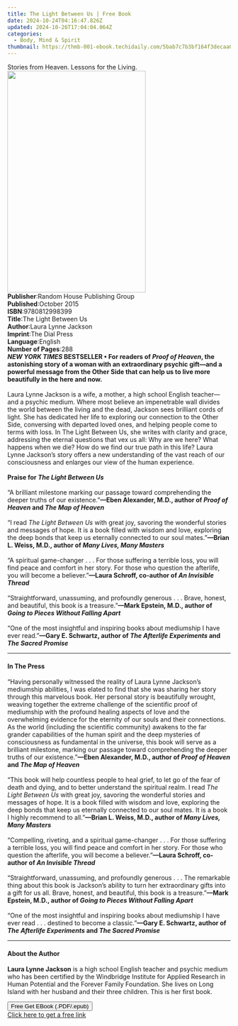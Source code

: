 ```yaml
---
title: The Light Between Us | Free Book
date: 2024-10-24T04:16:47.826Z
updated: 2024-10-26T17:04:04.064Z
categories:
  - Body, Mind & Spirit
thumbnail: https://thmb-001-ebook.techidaily.com/5bab7c7b3bf164f3decaa0fa37b27efe0397c64e0c952e8efc8aa8f15fb9e5f0.jpg
---
```

<main id="book-container">
  <div class="flex flex-col">
    <div class="book-brief flex-1 py-6 px-4 sm:p-6 md:py-10 md:px-8">
      <!-- brief-->
      <div class="book-brief-main">
        Stories from Heaven. Lessons for the Living.
      </div>
    </div>
    <div
      class="book-meta-info flex-1 grid gap-4 col-start-1 col-end-3 row-start-1 sm:mb-6 sm:grid-cols-4 lg:gap-6 lg:col-start-2 lg:row-end-6 lg:row-span-6 lg:mb-0"
    >
      <div
        class="book-meta-info-left place-content-center mt-4 p-4 text-sm leading-6 col-start-2 col-span-2 dark:text-slate-400"
      >
        <img
          class="w-full h-500 object-cover rounded-lg sm:h-255 sm:col-span-2 lg:col-span-full"
          src="https://img-001-ebook.techidaily.com/b34fb903e9f79ae245ebac76c152819ebbabd6aa866d8aa96848069ed0ecb9e5.jpg"
          alt=""
          width="312"
          height="500"
        />
      </div>
      <div
        class="book-meta-info-right mt-2 col-start-1 row-start-2 col-span-3 self-center"
      >
        <!-- meta data  -->
        <div class="flex flex-col px-4 md:px-8">
          <div class="flex-1">
            <strong>Publisher</strong>:<span class="px-2"
              >Random House Publishing Group</span
            >
          </div>
          <div class="flex-1">
            <strong>Published</strong>:<span class="px-2">October 2015</span>
          </div>
          <div class="flex-1">
            <strong>ISBN</strong>:<span class="px-2">9780812998399</span>
          </div>
          <div class="flex-1">
            <strong>Title</strong>:<span class="px-2"
              >The Light Between Us</span
            >
          </div>
          <div class="flex-1">
            <strong>Author</strong>:<span class="px-2"
              >Laura Lynne Jackson</span
            >
          </div>
          <div class="flex-1">
            <strong>Imprint</strong>:<span class="px-2">The Dial Press</span>
          </div>
          <div class="flex-1">
            <strong>Language</strong>:<span class="px-2">English</span>
          </div>
          <div class="flex-1">
            <strong>Number of Pages</strong>:<span class="px-2">288</span>
          </div>
        </div>
      </div>
    </div>
    <div class="book-description flex-1 py-6 px-4 sm:p-6 md:py-10 md:px-8">
      <div class="book-description-main">
        <div accordion-content="" id="description">
          <b
            ><i>NEW YORK TIMES </i>BESTSELLER •&nbsp;For readers of
            <i>Proof of Heaven</i>, the astonishing story of a woman with an
            extraordinary psychic gift—and a powerful message from the Other
            Side that can help us to live more beautifully in the here and
            now.</b
          ><br /><br />Laura Lynne Jackson is a wife, a mother, a high school
          English teacher—and a psychic medium. Where most believe an
          impenetrable wall divides the world between the living and the dead,
          Jackson sees brilliant cords of light. She has dedicated her life to
          exploring our connection to the Other Side, conversing with departed
          loved ones, and helping people come to terms with loss. In The Light
          Between Us, she writes with clarity and grace, addressing the eternal
          questions that vex us all: Why are we here? What happens when we die?
          How do we find our true path in this life? Laura Lynne Jackson’s story
          offers a new understanding of the vast reach of our consciousness and
          enlarges our view of the human experience.<br /><br /><b
            >Praise for <i>The Light Between Us</i></b
          ><br /><br />“A brilliant milestone marking our passage toward
          comprehending the deeper truths of our existence.”<b
            >—Eben Alexander, M.D., author of&nbsp;<i>Proof of Heaven&nbsp;</i
            >and<i>&nbsp;The Map of Heaven</i></b
          ><br /><br />“I read <i>The Light Between Us</i> with great joy,
          savoring the wonderful stories and messages of hope. It is a book
          filled with wisdom and love, exploring the deep bonds that keep us
          eternally connected to our soul mates.”<b
            >—Brian L. Weiss, M.D., author of <i>Many Lives, Many Masters</i></b
          ><br /><br />
          “A spiritual game-changer . . . For those suffering a terrible loss,
          you will find peace and comfort in her story. For those who question
          the afterlife, you will become a believer.”<b
            >—Laura Schroff, co-author of <i>An Invisible Thread</i></b
          ><br /><br />
          “Straightforward, unassuming, and profoundly generous . . . Brave,
          honest, and beautiful, this book is a treasure.”<b
            >—Mark Epstein, M.D., author of
            <i>Going to Pieces Without Falling Apart</i></b
          ><br /><br />
          “One of the most insightful and inspiring books about mediumship I
          have ever read.”<b
            >—Gary E. Schwartz, author of
            <i>The Afterlife Experiments </i>and<i> The Sacred Promise</i></b
          >
        </div>
        <div class="accordion-fader"></div>
      </div>
    </div>
    <div class="book-excerpts flex-1 py-6 px-4 sm:p-6 md:py-10 md:px-8">
      <!-- excerpts-->
      <div class="book-excerpts-main">
        <hr />
        <h4 class="placeholder placeholder-heading">
          <span>In The Press</span>
        </h4>
        <p>
          “Having personally witnessed the reality of Laura Lynne Jackson’s
          mediumship abilities, I was elated to find that she was sharing her
          story through this marvelous book. Her personal story is beautifully
          wrought, weaving together the extreme challenge of the scientific
          proof of mediumship with the profound healing aspects of love and the
          overwhelming evidence for the eternity of our souls and their
          connections. As the world (including the scientific community) awakens
          to the far grander capabilities of the human spirit and the deep
          mysteries of consciousness as fundamental in the universe, this book
          will serve as a brilliant milestone, marking our passage toward
          comprehending the deeper truths of our existence.”<b
            >—Eben Alexander, M.D., author of <i>Proof of Heaven </i>and<i>
              The Map of Heaven</i
            ></b
          ><br />
          <b><i>&nbsp;</i></b
          ><br />
          “This book will help countless people to heal grief, to let go of the
          fear of death and dying, and to better understand the spiritual realm.
          I read <i>The Light Between Us</i> with great joy, savoring the
          wonderful stories and messages of hope. It is a book filled with
          wisdom and love, exploring the deep bonds that keep us eternally
          connected to our soul mates. It is a book I highly recommend to
          all.”<b
            >—Brian L. Weiss, M.D., author of <i>Many Lives, Many Masters</i></b
          ><br />
          &nbsp;<br />
          “Compelling, riveting, and a spiritual game-changer . . . For those
          suffering a terrible loss, you will find peace and comfort in her
          story. For those who question the afterlife, you will become a
          believer.”<b
            >—Laura Schroff, co-author of <i>An Invisible Thread</i></b
          ><br />
          <i>&nbsp;</i><br />
          “Straightforward, unassuming, and profoundly generous . . . The
          remarkable thing about this book is Jackson’s ability to turn her
          extraordinary gifts into a gift for us all. Brave, honest, and
          beautiful, this book is a treasure.”<b
            >—Mark Epstein, M.D., author of
            <i>Going to Pieces Without Falling Apart</i></b
          ><br />
          &nbsp;<br />
          “One of the most insightful and inspiring books about mediumship I
          have ever read . . . destined to become a classic.”<b
            >—Gary E. Schwartz, author of
            <i>The Afterlife Experiments </i>and<i> The Sacred Promise</i></b
          >
        </p>
      </div>
    </div>
    <div class="book-about-author flex-1 py-6 px-4 sm:p-6 md:py-10 md:px-8">
      <!-- about author-->
      <div class="book-main-author-main">
        <hr />
        <h4 class="placeholder placeholder-heading">
          <span>About the Author</span>
        </h4>
        <p>
          <b>Laura Lynne Jackson</b> is a high school English teacher and
          psychic medium who has been certified by the Windbridge Institute for
          Applied Research in Human Potential and the Forever Family Foundation.
          She lives on Long Island with her husband and their three children.
          This is her first book.
        </p>
      </div>
    </div>
    <div class="book-free-get flex-1 py-6 px-4 sm:p-6 md:py-10 md:px-8">
      <button
        id="btn-free-get"
        class="bg-blue-500 hover:bg-blue-700 text-white font-bold py-2 px-4 rounded"
      >
        Free Get EBook (.PDF/.epub)
      </button>
      <div id="countdown-display" class="px-2 text-lg mt-2"></div>
      <a
        id="free-link"
        class="hidden bg-blue-500 hover:bg-blue-700 text-white font-bold py-2 px-4 rounded"
        href="https://www.ebooks.com/en-us/book/1956479/the-light-between-us/laura-lynne-jackson/"
        target="_blank"
        >Click here to get a free link</a
      >
    </div>
    <script>
      let countdownTime = 0;
      let countdownInterval = null;
      document
        .getElementById('btn-free-get')
        .addEventListener('click', startCountdown);
      function startCountdown() {
        countdownTime = new Date().getTime() + 60000 * 3;
        countdownInterval = setInterval(updateCountdown, 1000);
        document.getElementById('btn-free-get').disabled = true;
        document
          .getElementById('btn-free-get')
          .classList.add('bg-gray-500', 'cursor-not-allowed');
      }
      function updateCountdown() {
        let currentTime = new Date().getTime();
        let timeLeft = countdownTime - currentTime;
        let secondsLeft = Math.floor(timeLeft / 1000);
        document.getElementById('countdown-display').innerHTML =
          `Remaining time: ${secondsLeft} seconds.`;
        if (secondsLeft <= 0) {
          clearInterval(countdownInterval);
          document.getElementById('btn-free-get').classList.add('hidden');
          document.getElementById('free-link').classList.remove('hidden');
          document.getElementById('countdown-display').innerHTML = '';
        }
      }
    </script>
  </div>
</main>

<ins class="adsbygoogle"
      style="display:block"
      data-ad-client="ca-pub-7571918770474297"
      data-ad-slot="8358498916"
      data-ad-format="auto"
      data-full-width-responsive="true"></ins>
    
